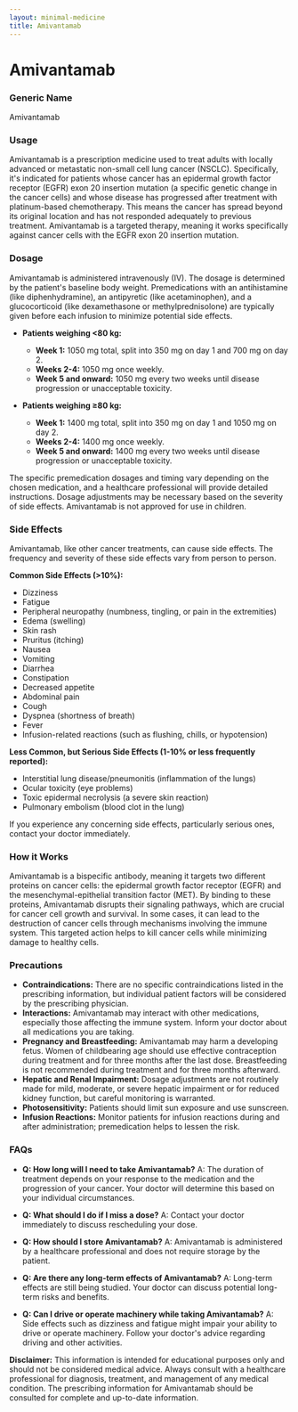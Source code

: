 ```yaml
---
layout: minimal-medicine
title: Amivantamab
---
```


# Amivantamab
### Generic Name
Amivantamab

### Usage
Amivantamab is a prescription medicine used to treat adults with locally advanced or metastatic non-small cell lung cancer (NSCLC).  Specifically, it's indicated for patients whose cancer has an epidermal growth factor receptor (EGFR) exon 20 insertion mutation (a specific genetic change in the cancer cells) and whose disease has progressed after treatment with platinum-based chemotherapy.  This means the cancer has spread beyond its original location and has not responded adequately to previous treatment. Amivantamab is a targeted therapy, meaning it works specifically against cancer cells with the EGFR exon 20 insertion mutation.

### Dosage
Amivantamab is administered intravenously (IV).  The dosage is determined by the patient's baseline body weight.  Premedications with an antihistamine (like diphenhydramine), an antipyretic (like acetaminophen), and a glucocorticoid (like dexamethasone or methylprednisolone) are typically given before each infusion to minimize potential side effects.

* **Patients weighing <80 kg:**
    * **Week 1:** 1050 mg total, split into 350 mg on day 1 and 700 mg on day 2.
    * **Weeks 2-4:** 1050 mg once weekly.
    * **Week 5 and onward:** 1050 mg every two weeks until disease progression or unacceptable toxicity.

* **Patients weighing ≥80 kg:**
    * **Week 1:** 1400 mg total, split into 350 mg on day 1 and 1050 mg on day 2.
    * **Weeks 2-4:** 1400 mg once weekly.
    * **Week 5 and onward:** 1400 mg every two weeks until disease progression or unacceptable toxicity.


The specific premedication dosages and timing vary depending on the chosen medication, and a healthcare professional will provide detailed instructions.  Dosage adjustments may be necessary based on the severity of side effects.  Amivantamab is not approved for use in children.

### Side Effects
Amivantamab, like other cancer treatments, can cause side effects.  The frequency and severity of these side effects vary from person to person.

**Common Side Effects (>10%):**

* Dizziness
* Fatigue
* Peripheral neuropathy (numbness, tingling, or pain in the extremities)
* Edema (swelling)
* Skin rash
* Pruritus (itching)
* Nausea
* Vomiting
* Diarrhea
* Constipation
* Decreased appetite
* Abdominal pain
* Cough
* Dyspnea (shortness of breath)
* Fever
* Infusion-related reactions (such as flushing, chills, or hypotension)

**Less Common, but Serious Side Effects (1-10% or less frequently reported):**

* Interstitial lung disease/pneumonitis (inflammation of the lungs)
* Ocular toxicity (eye problems)
* Toxic epidermal necrolysis (a severe skin reaction)
*  Pulmonary embolism (blood clot in the lung)


If you experience any concerning side effects, particularly serious ones, contact your doctor immediately.

### How it Works
Amivantamab is a bispecific antibody, meaning it targets two different proteins on cancer cells: the epidermal growth factor receptor (EGFR) and the mesenchymal-epithelial transition factor (MET).  By binding to these proteins, Amivantamab disrupts their signaling pathways, which are crucial for cancer cell growth and survival. In some cases, it can lead to the destruction of cancer cells through mechanisms involving the immune system.  This targeted action helps to kill cancer cells while minimizing damage to healthy cells.

### Precautions

* **Contraindications:**  There are no specific contraindications listed in the prescribing information, but individual patient factors will be considered by the prescribing physician.
* **Interactions:**  Amivantamab may interact with other medications, especially those affecting the immune system.  Inform your doctor about all medications you are taking.
* **Pregnancy and Breastfeeding:**  Amivantamab may harm a developing fetus.  Women of childbearing age should use effective contraception during treatment and for three months after the last dose.  Breastfeeding is not recommended during treatment and for three months afterward.
* **Hepatic and Renal Impairment:**  Dosage adjustments are not routinely made for mild, moderate, or severe hepatic impairment or for reduced kidney function, but careful monitoring is warranted.
* **Photosensitivity:** Patients should limit sun exposure and use sunscreen.
* **Infusion Reactions:** Monitor patients for infusion reactions during and after administration; premedication helps to lessen the risk.  

### FAQs

* **Q: How long will I need to take Amivantamab?** A: The duration of treatment depends on your response to the medication and the progression of your cancer. Your doctor will determine this based on your individual circumstances.

* **Q: What should I do if I miss a dose?** A: Contact your doctor immediately to discuss rescheduling your dose.

* **Q: How should I store Amivantamab?** A: Amivantamab is administered by a healthcare professional and does not require storage by the patient.

* **Q: Are there any long-term effects of Amivantamab?** A: Long-term effects are still being studied. Your doctor can discuss potential long-term risks and benefits.

* **Q:  Can I drive or operate machinery while taking Amivantamab?** A:  Side effects such as dizziness and fatigue might impair your ability to drive or operate machinery. Follow your doctor's advice regarding driving and other activities.

**Disclaimer:** This information is intended for educational purposes only and should not be considered medical advice.  Always consult with a healthcare professional for diagnosis, treatment, and management of any medical condition.  The prescribing information for Amivantamab should be consulted for complete and up-to-date information.
